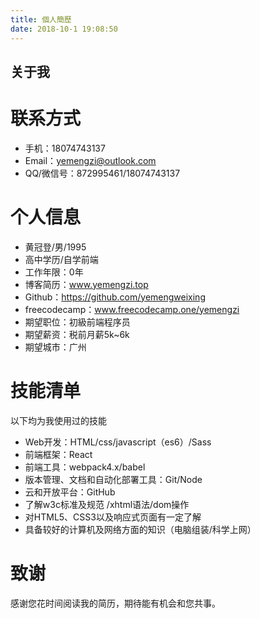 ```yaml
---
title: 個人簡歷
date: 2018-10-1 19:08:50
---
```

## 关于我
# 联系方式
- 手机：18074743137
- Email：yemengzi@outlook.com 
- QQ/微信号：872995461/18074743137

# 个人信息
 - 黄冠登/男/1995
 - 高中学历/自学前端
 - 工作年限：0年
 - 博客简历：www.yemengzi.top
 -  Github：https://github.com/yemengweixing
 -  freecodecamp：www.freecodecamp.one/yemengzi
 - 期望职位：初級前端程序员
 - 期望薪资：税前月薪5k~6k
 - 期望城市：广州

# 技能清单
以下均为我使用过的技能
- Web开发：HTML/css/javascript（es6）/Sass
- 前端框架：React 
- 前端工具：webpack4.x/babel 
- 版本管理、文档和自动化部署工具：Git/Node
- 云和开放平台：GitHub
- 了解w3c标准及规范 /xhtml语法/dom操作
- 对HTML5、CSS3以及响应式页面有一定了解
- 具备较好的计算机及网络方面的知识（电脑组装/科学上网）
        
# 致谢
感谢您花时间阅读我的简历，期待能有机会和您共事。